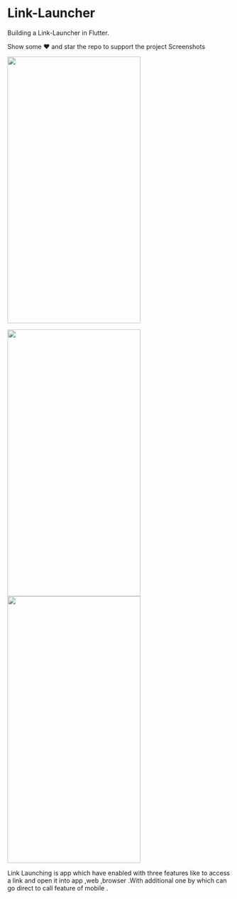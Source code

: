# Link-Launcher

Building a Link-Launcher in Flutter.

Show some ❤️ and star the repo to support the project Screenshots

<img src="https://user-images.githubusercontent.com/55958579/114082570-89a4e400-98cb-11eb-9d46-a8abd1770df8.jpg" width="300px" height="600px" />
<p float="left">
<img src="https://user-images.githubusercontent.com/55958579/114082578-8d386b00-98cb-11eb-9b53-6b252681f2a3.jpg" width="300px" height="600px" />
<img src="https://user-images.githubusercontent.com/55958579/114082583-90335b80-98cb-11eb-8ccc-4279483d9fa9.jpg" width="300px" height="600px"> 
</p>

Link Launching is app which have enabled 
with three features like to access a
link and open it into app ,web ,browser
.With additional one by which can go 
direct to call feature of mobile .
